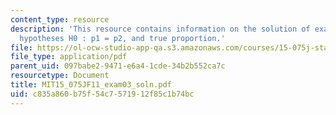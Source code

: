 ```yaml
---
content_type: resource
description: 'This resource contains information on the solution of exam 3 based on
  hypotheses H0 : p1 = p2, and true proportion.'
file: https://ol-ocw-studio-app-qa.s3.amazonaws.com/courses/15-075j-statistical-thinking-and-data-analysis-fall-2011/c835a860b75f54c7571912f85c1b74bc_MIT15_075JF11_exam03_soln.pdf
file_type: application/pdf
parent_uid: 097babe2-9471-e6a4-1cde-34b2b552ca7c
resourcetype: Document
title: MIT15_075JF11_exam03_soln.pdf
uid: c835a860-b75f-54c7-5719-12f85c1b74bc
---
```

